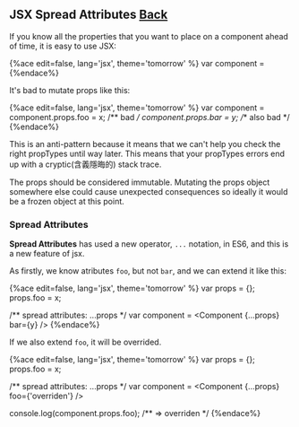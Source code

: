 ## JSX Spread Attributes [Back](./../react.md)

If you know all the properties that you want to place on a component ahead of time, it is easy to use JSX:

{%ace edit=false, lang='jsx', theme='tomorrow' %}
var component = <Component foo={x} bar={y} />
{%endace%}

It's bad to mutate props like this:

{%ace edit=false, lang='jsx', theme='tomorrow' %}
var component = <Component />
component.props.foo = x;    /** bad */
component.props.bar = y;    /** also bad */
{%endace%}

This is an anti-pattern because it means that we can't help you check the right propTypes until way later. This means that your propTypes errors end up with a cryptic(含義隱晦的) stack trace.

The props should be considered immutable. Mutating the props object somewhere else could cause unexpected consequences so ideally it would be a frozen object at this point.

### Spread Attributes

**Spread Attributes** has used a new operator, `...` notation, in ES6, and this is a new feature of jsx.

As firstly, we know atributes `foo`, but not `bar`, and we can extend it like this:

{%ace edit=false, lang='jsx', theme='tomorrow' %}
var props = {};
props.foo = x;

/** spread attributes: ...props */
var component = <Component {...props} bar={y} />
{%endace%}

If we also extend `foo`, it will be overrided.

{%ace edit=false, lang='jsx', theme='tomorrow' %}
var props = {};
props.foo = x;

/** spread attributes: ...props */
var component = <Component {...props} foo={'overriden'} />

console.log(component.props.foo);   /** => overriden */
{%endace%}



